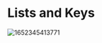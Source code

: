 # Lists and Keys

![1652345413771](https://user-images.githubusercontent.com/7078855/168031489-bf5bc042-b4e3-4694-9d5e-8c715cc71534.jpg)




